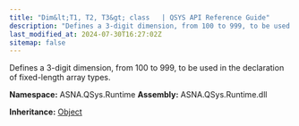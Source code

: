```yaml
---
title: "Dim&lt;T1, T2, T3&gt; class   | QSYS API Reference Guide"
description: "Defines a 3-digit dimension, from 100 to 999, to be used in the declaration of fixed-length array types. "
last_modified_at: 2024-07-30T16:27:02Z
sitemap: false
---
```


Defines a 3-digit dimension, from 100 to 999, to be used in the declaration of fixed-length array types.

**Namespace:** ASNA.QSys.Runtime
**Assembly:** ASNA.QSys.Runtime.dll

**Inheritance:** [Object](https://docs.microsoft.com/en-us/dotnet/api/system.object)
<br>
<br>
